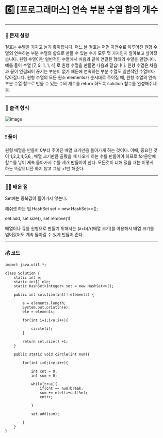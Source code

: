 # 6️⃣ [프로그래머스] 연속 부분 수열 합의 개수 </span> 

---
### 📃 문제 설명
철호는 수열을 가지고 놀기 좋아합니다. 어느 날 철호는 어떤 자연수로 이루어진 
원형 수열의 연속하는 부분 수열의 합으로 만들 수 있는 수가 모두 몇 가지인지 알아보고 싶어졌습니다. 
원형 수열이란 일반적인 수열에서 처음과 끝이 연결된 형태의 수열을 말합니다. 
예를 들어 수열 [7, 9, 1, 1, 4] 로 원형 수열을 만들면 다음과 같습니다.
원형 수열은 처음과 끝이 연결되어 끊기는 부분이 없기 때문에 연속하는 부분 수열도 일반적인 수열보다 많아집니다.
원형 수열의 모든 원소 elements가 순서대로 주어질 때, 원형 수열의 연속 부분 수열 합으로 만들 수 있는 수의 개수를 return 하도록 solution 함수를 완성해주세요.

---
### 🔑 출력 형식

![image](https://github.com/handaldog/dailyalgo/assets/96431408/71f4a271-0ae3-4b20-a6cb-472e0388dcef)

---
### ❗️ 풀이 
원형 배열을 만들어 0부터 주어진 배열 크기만큼 돌아가게 하는 것이다. 
이때, 중요한 것이 1,2,3,4,5,6,, 배열 크기만큼 골랐을 때 나오게 하는 수를 만들어야 하므로 
for문안에 함수를 넣어 게속 돌아가서 수를 세개 만들어야 한다.
모든것이 더해 젔을 때는 어떻게 하든 똑같으니깐 하지 않고 그냥 +1만 해준다.


--- 
### 👨‍💻 배운 점
Set에는 중복값이 들어가지 않는다.

해쉬셋 하는 법
HashSet<Object> set = new HashSet<>();

set.add, set.size(), set.remove(1) 

배열이나 큐를 원형으로 만들기 위해서는 
(a+b)/r(배열 크기)를 이용해서 배열 크기를 넘어갔어도 계속 돌아갈 수 있게 만들어 준다.

---
### 💰 코드
```
import java.util.*;

class Solution {
    static int e;
    static int[] ele;
    static HashSet<Integer> set = new HashSet<>();
        
    public int solution(int[] elements) {
        
        e = elements.length;
        System.out.println(e);
        ele = elements;
        
        for(int i=1;i<e;i++){
         
            circle(i);
        }
        
        return set.size() +1;
    }
    
    public static void circle(int num){
     
        for(int i=0;i<e;i++){
            
            int cnt = 0;
            int sum = 0;
            
            while(true){
                if(cnt == num)break;
                sum += ele[(i+cnt)%e];
                cnt++;
               
            }
            
            set.add(sum);
            
        }
    }
}

```
